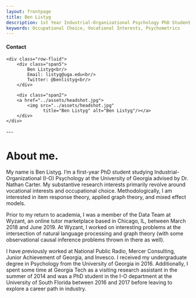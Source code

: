 ```yaml
---
layout: frontpage
title: Ben Listyg
description: 1st Year Industrial-Organizational Psychology PhD Student at the University of Georgia
keywords: Occupational Choice, Vocational Interests, Psychometrics
---
```


<div class="container">
<h4><a name="Contact"></a>Contact</h4>

    <div class="row-fluid">
        <div class="span5">
            Ben Listyg<br/>
            Email: listyg@uga.edu<br/>
            Twitter: @benlistyg<br/>
        </div>

        <div class="span2">
        <a href="../assets/headshot.jpg">
            <img src="../assets/headshot.jpg"
                  title="Ben Listyg" alt="Ben Listyg"/></a>
        </div>
    </div>
</div>
---

# About me.

My name is Ben Listyg. I’m a first-year PhD student studying Industrial-Organizational (I-O) Psychology at the University of Georgia advised by Dr. Nathan Carter. My substantive research interests primarily revolve around vocational interests and occupational choice. Methodologically, I am interested in item response theory, applied graph theory, and mixed effect models.

Prior to my return to academia, I was a member of the Data Team at Wyzant, an online tutor marketplace based in Chicago, IL, between March 2018 and June 2019. At Wyzant, I worked on interesting problems at the intersection of natural language processing and graph theory (with some observational causal inference problems thrown in there as well).

I have previously worked at National Public Radio, Mercer Consulting, Junior Achievement of Georgia, and Invesco. I received my undergraduate degree in Psychology from the University of Georgia in 2016. Additionally, I spent some time at Georgia Tech as a visiting research assistant in the summer of 2014 and was a PhD student in the I-O department at the University of South Florida between 2016 and 2017 before leaving to explore a career path in industry.
